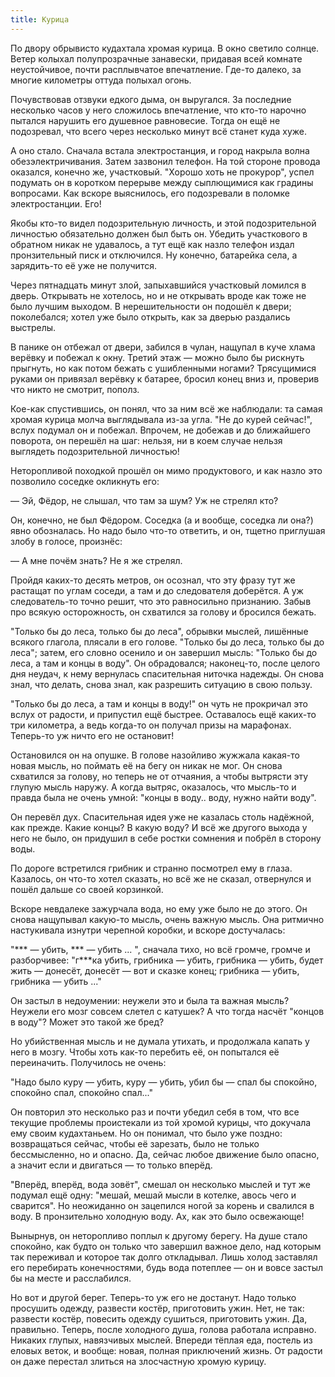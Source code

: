 ```yaml
---
title: Курица
---
```


По двору обрывисто кудахтала хромая курица. В окно светило солнце. Ветер колыхал
полупрозрачные занавески, придавая всей комнате неустойчивое, почти расплывчатое
впечатление. Где-то далеко, за многие километры оттуда полыхал огонь.

Почувствовав отзвуки едкого дыма, он выругался. За последние несколько часов у
него сложилось впечатление, что кто-то нарочно пытался нарушить его душевное
равновесие. Тогда он ещё не подозревал, что всего через несколько минут всё
станет куда хуже.

А оно стало. Сначала встала электростанция, и город накрыла волна
обезэлектричивания. Затем зазвонил телефон. На той стороне провода оказался,
конечно же, участковый. "Хорошо хоть не прокурор", успел подумать он в коротком
перерыве между сыплющимися как градины вопросами. Как вскоре выяснилось, его
подозревали в поломке электростанции. Его!

Якобы кто-то видел подозрительную личность, и этой подозрительной личностью
обязательно должен был быть он. Убедить участкового в обратном никак не
удавалось, а тут ещё как назло телефон издал пронзительный писк и отключился. Ну
конечно, батарейка села, а зарядить-то её уже не получится.

Через пятнадцать минут злой, запыхавшийся участковый ломился в дверь. Открывать
не хотелось, но и не открывать вроде как тоже не было лучшим выходом. В
нерешительности он подошёл к двери; поколебался; хотел уже было открыть, как за
дверью раздались выстрелы.

В панике он отбежал от двери, забился в чулан, нащупал в куче хлама верёвку и
побежал к окну. Третий этаж — можно было бы рискнуть прыгнуть, но как потом
бежать с ушибленными ногами? Трясущимися руками он привязал верёвку к батарее,
бросил конец вниз и, проверив что никто не смотрит, пополз.

Кое-как спустившись, он понял, что за ним всё же наблюдали: та самая хромая
курица молча выглядывала из-за угла. "Не до курей сейчас!", вслух подумал он и
побежал. Впрочем, не добежав и до ближайшего поворота, он перешёл на шаг:
нельзя, ни в коем случае нельзя выглядеть подозрительной личностью!

Неторопливой походкой прошёл он мимо продуктового, и как назло это позволило
соседке окликнуть его:

— Эй, Фёдор, не слышал, что там за шум? Уж не стрелял кто?

Он, конечно, не был Фёдором. Соседка (а и вообще, соседка ли она?) явно
обозналась. Но надо было что-то ответить, и он, тщетно приглушая злобу в голосе,
произнёс:

— А мне почём знать? Не я же стрелял.

Пройдя каких-то десять метров, он осознал, что эту фразу тут же растащат по
углам соседи, а там и до следователя доберётся. А уж следователь-то точно решит,
что это равносильно признанию. Забыв про всякую осторожность, он схватился за
голову и бросился бежать.

"Только бы до леса, только бы до леса", обрывки мыслей, лишённые всякого
глагола, плясали в его голове. "Только бы до леса, только бы до леса"; затем,
его словно осенило и он завершил мысль: "Только бы до леса, а там и концы в
воду". Он обрадовался; наконец-то, после целого дня неудач, к нему вернулась
спасительная ниточка надежды. Он снова знал, что делать, снова знал, как
разрешить ситуацию в свою пользу.

"Только бы до леса, а там и концы в воду!" он чуть не прокричал это вслух от
радости, и припустил ещё быстрее. Оставалось ещё каких-то три километра, а ведь
когда-то он получал призы на марафонах. Теперь-то уж ничто его не остановит!

Остановился он на опушке. В голове назойливо жужжала какая-то новая мысль, но
поймать её на бегу он никак не мог. Он снова схватился за голову, но теперь не
от отчаяния, а чтобы вытрясти эту глупую мысль наружу. А когда вытряс,
оказалось, что мысль-то и правда была не очень умной: "концы в воду.. воду,
нужно найти воду".

Он перевёл дух. Спасительная идея уже не казалась столь надёжной, как
прежде. Какие концы? В какую воду? И всё же другого выхода у него не было, он
придушил в себе ростки сомнения и побрёл в сторону воды.

По дороге встретился грибник и странно посмотрел ему в глаза. Казалось, он
что-то хотел сказать, но всё же не сказал, отвернулся и пошёл дальше со своей
корзинкой.

Вскоре невдалеке зажурчала вода, но ему уже было не до этого. Он снова нащупывал
какую-то мысль, очень важную мысль. Она ритмично настукивала изнутри черепной
коробки, и вскоре достучалась:

"*** — убить, *** — убить ... ", сначала тихо, но всё громче, громче и
разборчивее: "г***ка убить, грибника — убить, грибника — убить, будет жить —
донесёт, донесёт — вот и сказке конец; грибника — убить, грибника — убить ..."

Он застыл в недоумении: неужели это и была та важная мысль? Неужели его мозг
совсем слетел с катушек? А что тогда насчёт "концов в воду"? Может это такой же
бред?

Но убийственная мысль и не думала утихать, и продолжала капать у него в
мозгу. Чтобы хоть как-то перебить её, он попытался её переиначить. Получилось не
очень:

"Надо было куру — убить, куру — убить, убил бы — спал бы спокойно, спокойно
спал, спокойно спал..."

Он повторил это несколько раз и почти убедил себя в том, что все текущие
проблемы проистекали из той хромой курицы, что докучала ему своим
кудахтаньем. Но он понимал, что было уже поздно: возвращаться сейчас, чтобы её
зарезать, было не только бессмысленно, но и опасно. Да, сейчас любое движение
было опасно, а значит если и двигаться — то только вперёд.

"Вперёд, вперёд, вода зовёт", смешал он несколько мыслей и тут же подумал ещё
одну: "мешай, мешай мысли в котелке, авось чего и сварится". Но неожиданно он
зацепился ногой за корень и свалился в воду. В пронзительно холодную воду. Ах,
как это было освежающе!

Вынырнув, он неторопливо поплыл к другому берегу. На душе стало спокойно, как
будто он только что завершил важное дело, над которым так переживал и которое
так долго откладывал. Лишь холод заставлял его перебирать конечностями, будь
вода потеплее — он и вовсе застыл бы на месте и расслабился.

Но вот и другой берег. Теперь-то уж его не достанут. Надо только просушить
одежду, развести костёр, приготовить ужин. Нет, не так: развести костёр,
повесить одежду сушиться, приготовить ужин. Да, правильно. Теперь, после
холодного душа, голова работала исправно. Никаких глупых, навязчивых
мыслей. Впереди тёплая еда, постель из еловых веток, и вообще: новая, полная
приключений жизнь. От радости он даже перестал злиться на злосчастную хромую
курицу.
